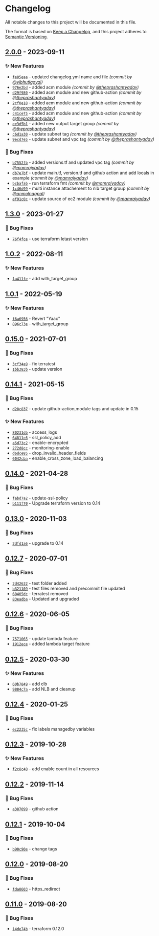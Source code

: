 # Changelog
All notable changes to this project will be documented in this file.

The format is based on [Keep a Changelog](https://keepachangelog.com/en/1.0.0/),
and this project adheres to [Semantic Versioning](https://semver.org/spec/v2.0.0.html).

## [2.0.0] - 2023-09-11
### :sparkles: New Features
- [`fe85eaa`](https://github.com/clouddrove/terraform-aws-alb/commit/fe85eaa4683fd49557af8f9d7fa4dc504fa809f3) - updated changelog.yml name and file *(commit by [@vibhutigoyal](https://github.com/vibhutigoyal))*
- [`976e2bd`](https://github.com/clouddrove/terraform-aws-alb/commit/976e2bd9ad81f7def90f42c9a193c833058fd6c7) - added acm module *(commit by [@theprashantyadav](https://github.com/theprashantyadav))*
- [`d29f980`](https://github.com/clouddrove/terraform-aws-alb/commit/d29f9809c3f107c489f4be8dedcb7e4a2e591d95) - added acm module and new github-action *(commit by [@theprashantyadav](https://github.com/theprashantyadav))*
- [`2cf0e18`](https://github.com/clouddrove/terraform-aws-alb/commit/2cf0e18fb6119be22d567b8e4fbcb2939b558211) - added acm module and new github-action *(commit by [@theprashantyadav](https://github.com/theprashantyadav))*
- [`c41ce75`](https://github.com/clouddrove/terraform-aws-alb/commit/c41ce75e0584bbcaa8e3be8fd437096b13f9fe3a) - added acm module and new github-action *(commit by [@theprashantyadav](https://github.com/theprashantyadav))*
- [`ee3d5b1`](https://github.com/clouddrove/terraform-aws-alb/commit/ee3d5b1eb60cf3f3f40f0fe00f094e76f9bdf146) - added new output target group *(commit by [@theprashantyadav](https://github.com/theprashantyadav))*
- [`c6d1a30`](https://github.com/clouddrove/terraform-aws-alb/commit/c6d1a302a248263544318fbc75434e4c61cc09c1) - update subnet tag *(commit by [@theprashantyadav](https://github.com/theprashantyadav))*
- [`9ecd7e5`](https://github.com/clouddrove/terraform-aws-alb/commit/9ecd7e5d73c420ba73bb87dac5f6ff9d19486f18) - update subnet and vpc tag *(commit by [@theprashantyadav](https://github.com/theprashantyadav))*

### :bug: Bug Fixes
- [`b7552fb`](https://github.com/clouddrove/terraform-aws-alb/commit/b7552fb6f33d0b00f22cc956046a706702c5fe85) - added versions.tf and updated vpc tag *(commit by [@mamrajyadav](https://github.com/mamrajyadav))*
- [`db7e7bf`](https://github.com/clouddrove/terraform-aws-alb/commit/db7e7bf804b106b1de59a3c881665929a9b3011e) - update main.tf, version.tf and github action and add locals in example *(commit by [@mamrajyadav](https://github.com/mamrajyadav))*
- [`bcbafab`](https://github.com/clouddrove/terraform-aws-alb/commit/bcbafab11266d380bd5e096a626d618a5e31e712) - run terraform fmt *(commit by [@mamrajyadav](https://github.com/mamrajyadav))*
- [`1c46d99`](https://github.com/clouddrove/terraform-aws-alb/commit/1c46d99e67dfe33cb073e7c48f987b1844786960) - multi instance attachement to nlb target group *(commit by [@anmolnagpal](https://github.com/anmolnagpal))*
- [`ef91c0c`](https://github.com/clouddrove/terraform-aws-alb/commit/ef91c0c60438d195f4ca24f50469ab881d30ddcd) - update source of ec2 module *(commit by [@mamrajyadav](https://github.com/mamrajyadav))*


## [1.3.0] - 2023-01-27
### :bug: Bug Fixes
- [`76f4fce`](https://github.com/clouddrove/terraform-aws-alb/commit/76f4fce8b71d0f9fa71ab068507e610c10e529a1) - use terraform letast version

## [1.0.2] - 2022-08-11
### :sparkles: New Features
- [`1a411fe`](https://github.com/clouddrove/terraform-aws-alb/commit/1a411fe44bb2e339e1a035b4552255d9b66aaeca) - add with_target_group


## [1.0.1] - 2022-05-19
### :sparkles: New Features
- [`f6a6956`](https://github.com/clouddrove/terraform-aws-alb/commit/f6a6956c8bd4135123584cbb5e1e151f2b8840c4) - Revert "Yaac"
- [`896c73e`](https://github.com/clouddrove/terraform-aws-alb/commit/896c73e5b729fd584f304da8abc91caf53b6681c) - with_target_group


## [0.15.0] - 2021-07-01
### :bug: Bug Fixes
- [`3cf34a9`](https://github.com/clouddrove/terraform-aws-alb/commit/3cf34a93635ed00be943fc78512c5e5cee7cadc5) - fix terratest
- [`1bb383b`](https://github.com/clouddrove/terraform-aws-alb/commit/1bb383b5ed051c23634d0b63474f44156f994b61) - update version

## [0.14.1] - 2021-05-15
### :bug: Bug Fixes
- [`d28c837`](https://github.com/clouddrove/terraform-aws-alb/commit/d28c837012972d49748e055bdb6d563e82abd8cb) - update github-action,module tags and update in 0.15

### :sparkles: New Features
- [`80231db`](https://github.com/clouddrove/terraform-aws-alb/commit/6e23823607fa03671378e6219e4086697f9cf236) - access_logs
- [`64811c6`](https://github.com/clouddrove/terraform-aws-alb/commit/64811c63c8ac73298a0eadcca8bce105fe9a6cef) - ssl_policy_add
- [`a5d73c2`](https://github.com/clouddrove/terraform-aws-alb/commit/a5d73c2accb43375eff585a379cb2e29ddc80ea5) - enable-encrypted
- [`272d8cc`](https://github.com/clouddrove/terraform-aws-alb/commit/272d8cc1571eab97fca63ef056305d6e001f5497) - monitoring-enable
- [`d6dce85`](https://github.com/clouddrove/terraform-aws-alb/commit/d6dce858beb131088d3f8a43373a5adfff007e8a) - drop_invalid_header_fields
- [`6042cba`](https://github.com/clouddrove/terraform-aws-alb/commit/6042cba01288f5e4573289265592338b05e6fb5f) - enable_cross_zone_load_balancing


## [0.14.0] - 2021-04-28
### :bug: Bug Fixes
- [`fabd7a2`](https://github.com/clouddrove/terraform-aws-alb/commit/fabd7a2faeb87a8598bf411054912e9cb3403b48) - update-ssl-policy
- [`b111f70`](https://github.com/clouddrove/terraform-aws-alb/commit/b111f70697792f192f72e488665a896b9719ee91) - Upgrade terraform version to 0.14


## [0.13.0] - 2020-11-03
### :bug: Bug Fixes
- [`2dfd1a6`](https://github.com/clouddrove/terraform-aws-alb/commit/2dfd1a61d7f841550863ad144e019c2da474419a) - upgrade to 0.14

## [0.12.7] - 2020-07-01
### :bug: Bug Fixes
- [`2d42632`](https://github.com/clouddrove/terraform-aws-alb/commit/2d426329538d1df50faf00dd7cc045c7b5da2011) - test folder added
- [`b321109`](https://github.com/clouddrove/terraform-aws-alb/commit/b321109025d8a347d0afaa84a2f4caefa283ab46) - test files removed and precommit file updated
- [`68405dc`](https://github.com/clouddrove/terraform-aws-alb/commit/68405dcda9bfee0686d3d11b3cdea13c7f9a2e57) - terratest removed
- [`83eadba`](https://github.com/clouddrove/terraform-aws-alb/commit/83eadba36c7618de9e1c092ad1a447c3209d83ce) - Updated and upgraded


## [0.12.6] - 2020-06-05
### :bug: Bug Fixes
- [`7571065`](https://github.com/clouddrove/terraform-aws-alb/commit/75710652bd273222ca164cfef37565cf9072e719) - update lambda feature
- [`1912ece`](https://github.com/clouddrove/terraform-aws-alb/commit/1912eceda9df55072d5b468477d30e1c2be97af3) - added lambda target feature

## [0.12.5] - 2020-03-30
### :sparkles: New Features
- [`60b7849`](https://github.com/clouddrove/terraform-aws-alb/commit/60b7849027ae79efb30bbdff07a0dc0078f70d4a) - add clb
- [`9884c7a`](https://github.com/clouddrove/terraform-aws-alb/commit/9884c7ad2786dab4e2b447694b140a50f76a161d) - add NLB and cleanup

## [0.12.4] - 2020-01-25
### :bug: Bug Fixes
- [`ec2235c`](https://github.com/clouddrove/terraform-aws-alb/commit/ec2235ccee6e2264d07fe7ae8984c9be855ac51f) - fix labels managedby variables

## [0.12.3] - 2019-10-28
### :sparkles: New Features
- [`f2c8c40`](https://github.com/clouddrove/terraform-aws-alb/commit/f2c8c406837c3e3f54f8b61d186970ba887fc130) - add enable count in all resources

## [0.12.2] - 2019-11-14
### :bug: Bug Fixes
- [`a387099`](https://github.com/clouddrove/terraform-aws-alb/commit/a3870998eb240d4f6dae45d77bd8a45050e2f5bf) - github action

## [0.12.1] - 2019-10-04
### :bug: Bug Fixes
- [`b90c90e`](https://github.com/clouddrove/terraform-aws-alb/commit/b90c90ef3ac87812a789d681cdfc740008da3555) - change tags

## [0.12.0] - 2019-08-20
### :bug: Bug Fixes
- [`fda8603`](https://github.com/clouddrove/terraform-aws-alb/commit/fda86037454978fd3205b95f21933b1fc17d1ca7) - https_redirect

## [0.11.0] - 2019-08-20
### :bug: Bug Fixes
- [`14de74b`](https://github.com/clouddrove/terraform-aws-alb/commit/14de74b3e9ee5021f118116670011a9622087fcf) - terraform 0.12.0


[0.11.0]: https://github.com/clouddrove/terraform-aws-alb/compare/0.11.0...master
[0.12.0]: https://github.com/clouddrove/terraform-aws-alb/compare/0.12.0...master
[0.12.1]: https://github.com/clouddrove/terraform-aws-alb/compare/0.12.1...master
[0.12.2]: https://github.com/clouddrove/terraform-aws-alb/compare/0.12.2...master
[0.12.3]: https://github.com/clouddrove/terraform-aws-alb/compare/0.12.3...master
[0.12.4]: https://github.com/clouddrove/terraform-aws-alb/compare/0.12.4...master
[0.12.5]: https://github.com/clouddrove/terraform-aws-alb/compare/0.12.5...master
[0.12.6]: https://github.com/clouddrove/terraform-aws-alb/compare/0.12.6...master
[0.12.7]: https://github.com/clouddrove/terraform-aws-alb/compare/0.12.6...master
[0.13.0]: https://github.com/clouddrove/terraform-aws-alb/compare/0.13.0...master
[0.14.0]: https://github.com/clouddrove/terraform-aws-alb/compare/0.14.0...master
[0.14.1]: https://github.com/clouddrove/terraform-aws-alb/compare/0.14.1...master
[0.15.0]: https://github.com/clouddrove/terraform-aws-alb/compare/0.15.0...master
[1.0.1]: https://github.com/clouddrove/terraform-aws-alb/compare/1.0.1...master
[1.0.2]: https://github.com/clouddrove/terraform-aws-alb/compare/1.0.2...master
[1.3.0]: https://github.com/clouddrove/terraform-aws-alb/compare/1.3.0...master
[2.0.0]: https://github.com/clouddrove/terraform-aws-alb/compare/1.3.0...2.0.0
